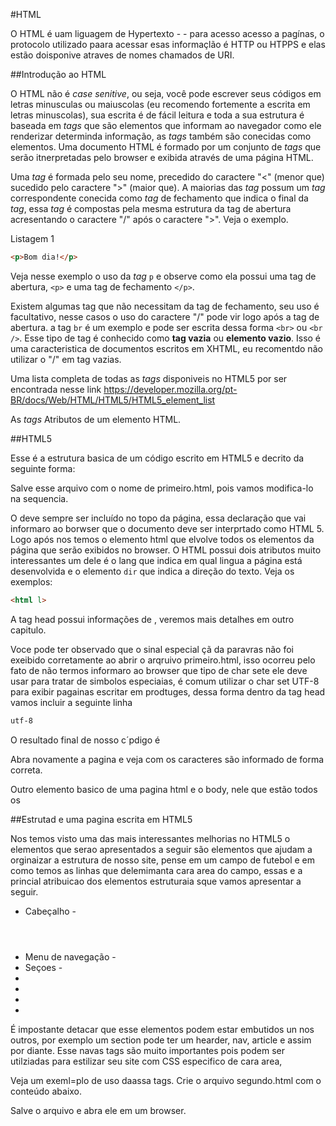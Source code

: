 #HTML

O HTML é uam liguagem de Hypertexto -  - para acesso acesso a pagínas, o protocolo utilizado paara acessar esas informaçlão é HTTP ou HTPPS e elas estão doisponive atraves de nomes chamados de URI.



##Introdução ao HTML

O HTML não é *case senitive*, ou seja, você pode escrever seus códigos em letras minusculas ou maiuscolas (eu recomendo fortemente a escrita em letras minuscolas), sua escrita é de fácil leitura e toda a sua estrutura é baseada em *tags* que são elementos que informam ao navegador como ele renderizar determinda informação, as *tags* também são conecidas como elementos. Uma documento HTML é formado por um conjunto de *tags* que serão itnerpretadas pelo browser e exibida através de uma página HTML.

Uma *tag* é formada pelo seu nome, precedido do caractere "<" (menor que) sucedido pelo caractere ">" (maior que). A maiorias das *tag* possum um *tag* correspondente conecida como *tag* de fechamento que indica o final da *tag*, essa *tag* é compostas pela mesma estrutura da tag de abertura acresentando o caractere "/" após o caractere ">". Veja o exemplo.

Listagem 1
```html
<p>Bom dia!</p>
```
Veja nesse exemplo o uso da *tag* `p` e observe como ela possui uma tag de abertura, `<p>` e uma tag de fechamento `</p>`.

Existem algumas tag que não necessitam da tag de fechamento, seu uso é facultativo, nesse casos o uso do caractere  "/" pode vir logo após a tag de abertura. a tag `br` é um exemplo e pode ser escrita dessa forma `<br>` ou `<br />`. Esse tipo de tag é conhecido como **tag vazia** ou **elemento vazio**. Isso é uma caracteristica de documentos escritos em XHTML, eu recomentdo não utilizar o "/" em tag vazias.

Uma lista completa de todas as *tags* disponiveis no HTML5 por ser encontrada nesse link https://developer.mozilla.org/pt-BR/docs/Web/HTML/HTML5/HTML5_element_list

As *tags* Atributos de um elemento HTML.

##HTML5 

Esse é a estrutura basica de um código escrito em HTML5 e decrito da seguinte forma:


Salve esse arquivo com o nome de primeiro.html, pois vamos modifica-lo na sequencia.

O deve sempre ser incluído no topo da página, essa declaração que vai informaro ao borwser que o documento deve ser interprtado como HTML 5. Logo após nos temos o elemento html que elvolve todos os elementos da página que serão exibidos no browser. O HTML possui dois atributos muito interessantes um dele é o lang que indica em qual lingua a página está desenvolvida e o elemento `dir` que indica a direção do texto. Veja os exemplos:

```html
<html l>
```
A tag head possui informações de , veremos mais detalhes em outro capitulo.


Voce pode ter observado que o sinal especial çã da paravras não foi exeibido corretamente ao abrir o arqruivo primeiro.html, isso ocorreu pelo fato de não termos informaro ao browser que tipo de char sete ele deve usar para tratar de simbolos especiaias, é comum utilizar o char set UTF-8 para exibir pagainas escritar em prodtuges, dessa forma dentro da tag head vamos incluir a seguinte linha 

```html
utf-8
```

O resultado final de nosso c´pdigo é 

Abra novamente a pagina e veja com os caracteres são informado de forma correta.

Outro elemento basico de uma pagina html e o body, nele que estão todos os 


##Estrutad e uma pagina escrita em HTML5

Nos temos visto uma das mais interessantes melhorias no HTML5 o elementos que serao apresentados a seguir são elementos que ajudam a orginaizar a estrutura de nosso site, pense em um campo de futebol e em como temos as linhas que delemimanta cara area do campo, essas e a princial atribuicao dos elementos estruturaia sque vamos apresentar a seguir.


* Cabeçalho - <header></header>
* Menu de navegação  - <nav></nav> 
* Seçoes - <section></section>
* <article>
* <aside>
* <footer>
* 

É impostante detacar que esse elementos podem estar embutidos un nos outros, por exemplo um section pode ter um hearder, nav, article e assim por diante. Esse navas tags são muito importantes pois podem ser utilziadas para estilizar seu site com CSS especifico de cara area, 

Veja um exeml=plo de uso daassa tags. Crie o arquivo segundo.html com o conteúdo abaixo.

Salve o arquivo e abra ele em um browser. 





